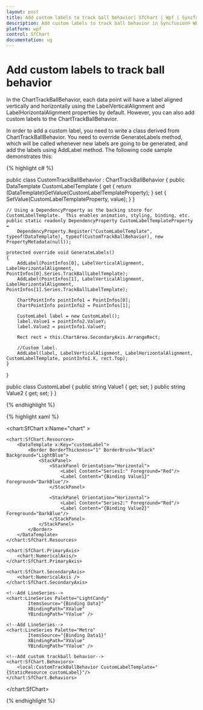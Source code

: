 ```yaml
---
layout: post
title: Add custom labels to track ball behavior| SfChart | Wpf | Syncfusion
description: Add custom labels to track ball behavior in Syncfusion® WPF Chart (SfChart) control, its elements and more.
platform: wpf
control: SfChart
documentation: ug
---
```


# Add custom labels to track ball behavior

In the ChartTrackBallBehavior, each data point will have a label aligned vertically and horizontally using the LabelVerticalAlignment and LabelHorizontalAlignment properties by default. However, you can also add custom labels to the ChartTrackBallBehavior.

In order to add a custom label, you need to write a class derived from ChartTrackBallBehavior. You need to override GenerateLabels method, which will be called whenever new labels are going to be generated, and add the labels using AddLabel method. The following code sample demonstrates this:


{% highlight c# %}

public class CustomTrackBallBehavior : ChartTrackBallBehavior
{
    public DataTemplate CustomLabelTemplate
    {
        get { return (DataTemplate)GetValue(CustomLabelTemplateProperty); }
        set { SetValue(CustomLabelTemplateProperty, value); }
    }

    // Using a DependencyProperty as the backing store for CustomLabelTemplate.  This enables animation, styling, binding, etc.
    public static readonly DependencyProperty CustomLabelTemplateProperty =
        DependencyProperty.Register("CustomLabelTemplate", typeof(DataTemplate), typeof(CustomTrackBallBehavior), new PropertyMetadata(null));

    protected override void GenerateLabels()
    {
        AddLabel(PointInfos[0], LabelVerticalAlignment, LabelHorizontalAlignment, PointInfos[0].Series.TrackBallLabelTemplate);
        AddLabel(PointInfos[1], LabelVerticalAlignment, LabelHorizontalAlignment, PointInfos[1].Series.TrackBallLabelTemplate);

        ChartPointInfo pointInfo1 = PointInfos[0];
        ChartPointInfo pointInfo2 = PointInfos[1];

        CustomLabel label = new CustomLabel();
        label.Value1 = pointInfo2.ValueY;
        label.Value2 = pointInfo1.ValueY;

        Rect rect = this.ChartArea.SecondaryAxis.ArrangeRect;

        //Custom label.
        AddLabel(label, LabelVerticalAlignment, LabelHorizontalAlignment, CustomLabelTemplate, pointInfo1.X, rect.Top);
    }
}

public class CustomLabel
{
    public string Value1 { get; set; }
    public string Value2 { get; set; }
}

{% endhighlight  %}

{% highlight xaml %}

<chart:SfChart x:Name="chart" >

    <chart:SfChart.Resources>
        <DataTemplate x:Key="customLabel">
            <Border BorderThickness="1" BorderBrush="Black" Background="LightBlue">
                <StackPanel>
                    <StackPanel Orientation="Horizontal">
                        <Label Content="Series1:" Foreground="Red"/>
                        <Label Content="{Binding Value1}" Foreground="DarkBlue"/>
                    </StackPanel>

                    <StackPanel Orientation="Horizontal">
                        <Label Content="Series2:" Foreground="Red"/>
                        <Label Content="{Binding Value2}" Foreground="DarkBlue"/>
                    </StackPanel>
                </StackPanel>
            </Border>
        </DataTemplate>
    </chart:SfChart.Resources>

    <chart:SfChart.PrimaryAxis>
        <chart:NumericalAxis/>
    </chart:SfChart.PrimaryAxis>
    
    <chart:SfChart.SecondaryAxis>
        <chart:NumericalAxis />
    </chart:SfChart.SecondaryAxis>

    <!--Add LineSeries-->
    <chart:LineSeries Palette="LightCandy"
            ItemsSource="{Binding Data}" 
            XBindingPath="XValue"                            
            YBindingPath="YValue" />

    <!--Add LineSeries-->
    <chart:LineSeries Palette="Metro"
            ItemsSource="{Binding Data1}"                             
            XBindingPath="XValue"                            
            YBindingPath="YValue" />

    <!--Add custom trackball behavior-->
    <chart:SfChart.Behaviors>
        <local:CustomTrackBallBehavior CustomLabelTemplate="{StaticResource customLabel}"/>
    </chart:SfChart.Behaviors>

</chart:SfChart>

{% endhighlight %}
